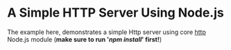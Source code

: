 # A Simple HTTP Server Using Node.js #  
The example here, demonstrates a simple Http server using core [http](https://nodejs.org/api/http.html) Node.js module (**make sure to run '_npm install_' first!**)
